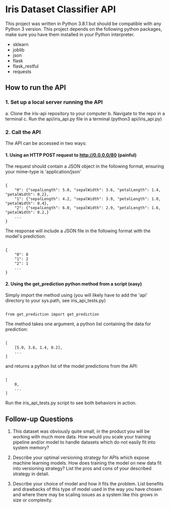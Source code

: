 # Iris Dataset Classifier API
This project was written in Python 3.8.1 but should be compatible with any Python 3 version.
This project depends on the following python packages, make sure you have them installed in your Python interpreter.
- sklearn
- joblib
- json
- flask
- flask_restful
- requests

## How to run the API
### 1. Set up a local server running the API
a. Clone the iris-api repository to your computer
b. Navigate to the repo in a terminal
c. Run the api/iris_api.py file in a terminal (python3 api/iris_api.py)

### 2. Call the API
The API can be accessed in two ways:
#### 1. Using an HTTP POST request to http://0.0.0.0/80 (painful)
The request should contain a JSON object in the following format, ensuring your mime-type is 'application/json'
<pre><code>
{
    "0": {"sepalLength": 5.0, "sepalWidth": 3.6, "petalLength": 1.4, "petalWidth": 0.2},
    "1": {"sepalLength": 4.2, "sepalWidth": 3.9, "petalLength": 1.0, "petalWidth": 0.4},
    "2": {"sepalLength": 6.0, "sepalWidth": 2.9, "petalLength": 1.6, "petalWidth": 0.2,}
    ...
}
</code></pre>

The response will include a JSON file in the following format with the model's prediction:
<pre><code>
{
    "0": 0
    "1": 2
    "2": 1
    ...
}
</code></pre>

#### 2. Using the get_prediction python method from a script (easy)
Simply import the method using (you will likely have to add the 'api' directory to your sys.path, see iris_api_tests.py)
<pre><code>
from get_prediction import get_prediction
</code></pre>
The method takes one argument, a python list containing the data for prediction:
<pre><code>
[
    [5.0, 3.6, 1.4, 0.2],
    ...
]
</code></pre>
and returns a python list of the model predictions from the API:
<pre><code>
[
    0,
    ...
]
</code></pre>

Run the iris_api_tests.py script to see both behaviors in action.

## Follow-up Questions
1. This dataset was obviously quite small, in the product you will be working with much
more data. How would you scale your training pipeline and/or model to handle datasets
which do not easily fit into system memory?



2. Describe your optimal versioning strategy for APIs which expose machine learning
models. How does training the model on new data fit into versioning strategy? List the
pros and cons of your described strategy in detail.



3. Describe your choice of model and how it fits the problem. List benefits and drawbacks
of this type of model used in the way you have chosen and where there may be scaling
issues as a system like this grows in size or complexity.


